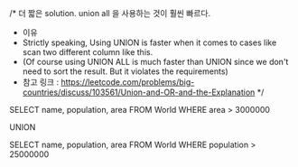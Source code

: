 /* 더 짧은 solution. union all 을 사용하는 것이 훨씬 빠르다.
* 이유
* Strictly speaking, Using UNION is faster when it comes to cases like scan two different column like this.
* (Of course using UNION ALL is much faster than UNION since we don't need to sort the result. But it violates the requirements)
* 참고 링크 : https://leetcode.com/problems/big-countries/discuss/103561/Union-and-OR-and-the-Explanation
*/



SELECT name, population, area
FROM World
WHERE area > 3000000 

UNION

SELECT name, population, area
FROM World
WHERE population > 25000000
